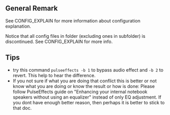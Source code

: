 ## General Remark

See CONFIG_EXPLAIN for more information about configuration explanation.

Notice that all config files in folder (excluding ones in subfolder) is discontinued. See CONFIG_EXPLAIN for more info.

## Tips
- try this command ```pulseeffects -b 1``` to bypass audio effect and ```-b 2``` to revert. This help to hear the difference.
- If you not sure if what you are doing that conflict this is better or not know what you are doing or know the result or how is done: Please follow PulseEffects guide on "Enhancing your internal notebook speakers without using an equalizer" instead of only EQ adjustment. If you dont have enough better reason, then perhaps it is better to stick to that doc. 
